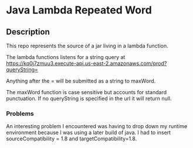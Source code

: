 # Java Lambda Repeated Word

## Description

This repo represents the source of a jar living in a lambda function. 

The lambda functions listens for a string query at https://kq0j7zmuu3.execute-api.us-east-2.amazonaws.com/prod?queryString= 

Anything after the = will be submitted as a string to maxWord. 

The maxWord function  is case sensitive but accounts for standard punctuation. If no queryString is specified in the url it will return null. 

### Problems

An interesting problem I encountered was having to drop down my runtime environment because I was using a later build of java. 
I had to insert sourceCompatibility = 1.8 and targetCompatibility=1.8.